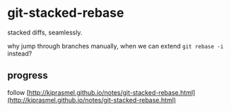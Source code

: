 # git-stacked-rebase

stacked diffs, seamlessly.

why jump through branches manually, when we can extend `git rebase -i` instead?

## progress

follow [http://kiprasmel.github.io/notes/git-stacked-rebase.html](http://kiprasmel.github.io/notes/git-stacked-rebase.html)
